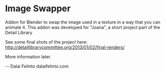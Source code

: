 Image Swapper
=============

Addon for Blender to swap the image used in a texture in a way that you can animate it.
This addon was developed for "Joana", a short project part of the Detail Library

See some final shots of the project here:
http://detaillibrarycommittee.org/2013/01/02/final-renders/


More information later.

--
Dalai Felinto
dalaifelinto.com
